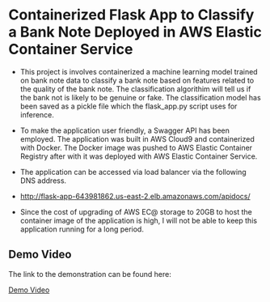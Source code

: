 # Containerized Flask App to Classify a Bank Note Deployed in AWS Elastic Container Service

- This project is involves containerized a machine learning model trained on bank note data to classify a bank note based on features related to the quality of the bank note. The classification algorithim will tell us if the bank not is likely to be genuine or fake. The classification model has been saved as a pickle file which the flask_app.py script uses for inference.

- To make the application user friendly, a Swagger API has been employed. The application was built in AWS Cloud9 and containerized with Docker. The Docker image was pushed to AWS Elastic Container Registry after with it was deployed with AWS Elastic Container Service. 

- The application can be accessed via load balancer via the following DNS address. 

- http://flask-app-643981862.us-east-2.elb.amazonaws.com/apidocs/

- Since the cost of upgrading of AWS EC@ storage to 20GB to host the container image of the application is high, I will not be able to keep this application running for a long period. 


## Demo Video

The link to the demonstration can be found here:

[Demo Video](https://www.youtube.com/watch?v=2ozDPSCJGxo)
